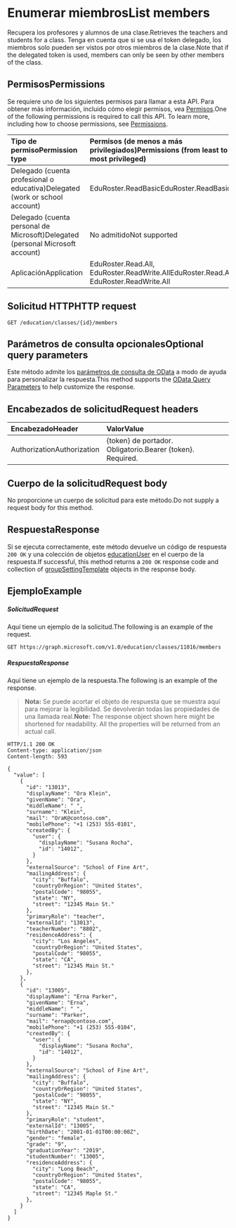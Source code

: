 # <a name="list-members"></a><span data-ttu-id="4fa82-101">Enumerar miembros</span><span class="sxs-lookup"><span data-stu-id="4fa82-101">List members</span></span>

<span data-ttu-id="4fa82-102">Recupera los profesores y alumnos de una clase.</span><span class="sxs-lookup"><span data-stu-id="4fa82-102">Retrieves the teachers and students for a class.</span></span> <span data-ttu-id="4fa82-103">Tenga en cuenta que si se usa el token delegado, los miembros solo pueden ser vistos por otros miembros de la clase.</span><span class="sxs-lookup"><span data-stu-id="4fa82-103">Note that if the delegated token is used, members can only be seen by other members of the class.</span></span>

## <a name="permissions"></a><span data-ttu-id="4fa82-104">Permisos</span><span class="sxs-lookup"><span data-stu-id="4fa82-104">Permissions</span></span>
<span data-ttu-id="4fa82-p102">Se requiere uno de los siguientes permisos para llamar a esta API. Para obtener más información, incluido cómo elegir permisos, vea [Permisos](../../../concepts/permissions_reference.md).</span><span class="sxs-lookup"><span data-stu-id="4fa82-p102">One of the following permissions is required to call this API. To learn more, including how to choose permissions, see [Permissions](../../../concepts/permissions_reference.md).</span></span>

|<span data-ttu-id="4fa82-107">Tipo de permiso</span><span class="sxs-lookup"><span data-stu-id="4fa82-107">Permission type</span></span>      | <span data-ttu-id="4fa82-108">Permisos (de menos a más privilegiados)</span><span class="sxs-lookup"><span data-stu-id="4fa82-108">Permissions (from least to most privileged)</span></span>              |
|:--------------------|:---------------------------------------------------------|
|<span data-ttu-id="4fa82-109">Delegado (cuenta profesional o educativa)</span><span class="sxs-lookup"><span data-stu-id="4fa82-109">Delegated (work or school account)</span></span> |  <span data-ttu-id="4fa82-110">EduRoster.ReadBasic</span><span class="sxs-lookup"><span data-stu-id="4fa82-110">EduRoster.ReadBasic</span></span>  |
|<span data-ttu-id="4fa82-111">Delegado (cuenta personal de Microsoft)</span><span class="sxs-lookup"><span data-stu-id="4fa82-111">Delegated (personal Microsoft account)</span></span> |  <span data-ttu-id="4fa82-112">No admitido</span><span class="sxs-lookup"><span data-stu-id="4fa82-112">Not supported</span></span>  |
|<span data-ttu-id="4fa82-113">Aplicación</span><span class="sxs-lookup"><span data-stu-id="4fa82-113">Application</span></span> | <span data-ttu-id="4fa82-114">EduRoster.Read.All, EduRoster.ReadWrite.All</span><span class="sxs-lookup"><span data-stu-id="4fa82-114">EduRoster.Read.All, EduRoster.ReadWrite.All</span></span> | 

## <a name="http-request"></a><span data-ttu-id="4fa82-115">Solicitud HTTP</span><span class="sxs-lookup"><span data-stu-id="4fa82-115">HTTP request</span></span>
<!-- { "blockType": "ignored" } -->
```http
GET /education/classes/{id}/members
```
## <a name="optional-query-parameters"></a><span data-ttu-id="4fa82-116">Parámetros de consulta opcionales</span><span class="sxs-lookup"><span data-stu-id="4fa82-116">Optional query parameters</span></span>
<span data-ttu-id="4fa82-117">Este método admite los [parámetros de consulta de OData](http://graph.microsoft.io/docs/overview/query_parameters) a modo de ayuda para personalizar la respuesta.</span><span class="sxs-lookup"><span data-stu-id="4fa82-117">This method supports the [OData Query Parameters](http://graph.microsoft.io/docs/overview/query_parameters) to help customize the response.</span></span>

## <a name="request-headers"></a><span data-ttu-id="4fa82-118">Encabezados de solicitud</span><span class="sxs-lookup"><span data-stu-id="4fa82-118">Request headers</span></span>
| <span data-ttu-id="4fa82-119">Encabezado</span><span class="sxs-lookup"><span data-stu-id="4fa82-119">Header</span></span>       | <span data-ttu-id="4fa82-120">Valor</span><span class="sxs-lookup"><span data-stu-id="4fa82-120">Value</span></span> |
|:---------------|:--------|
| <span data-ttu-id="4fa82-121">Authorization</span><span class="sxs-lookup"><span data-stu-id="4fa82-121">Authorization</span></span>  | <span data-ttu-id="4fa82-p103">{token} de portador. Obligatorio.</span><span class="sxs-lookup"><span data-stu-id="4fa82-p103">Bearer {token}. Required.</span></span>  |

## <a name="request-body"></a><span data-ttu-id="4fa82-124">Cuerpo de la solicitud</span><span class="sxs-lookup"><span data-stu-id="4fa82-124">Request body</span></span>
<span data-ttu-id="4fa82-125">No proporcione un cuerpo de solicitud para este método.</span><span class="sxs-lookup"><span data-stu-id="4fa82-125">Do not supply a request body for this method.</span></span>
## <a name="response"></a><span data-ttu-id="4fa82-126">Respuesta</span><span class="sxs-lookup"><span data-stu-id="4fa82-126">Response</span></span>
<span data-ttu-id="4fa82-127">Si se ejecuta correctamente, este método devuelve un código de respuesta `200 OK` y una colección de objetos [educationUser](../resources/educationuser.md) en el cuerpo de la respuesta.</span><span class="sxs-lookup"><span data-stu-id="4fa82-127">If successful, this method returns a `200 OK` response code and collection of [groupSettingTemplate](../resources/educationuser.md) objects in the response body.</span></span>
## <a name="example"></a><span data-ttu-id="4fa82-128">Ejemplo</span><span class="sxs-lookup"><span data-stu-id="4fa82-128">Example</span></span>
##### <a name="request"></a><span data-ttu-id="4fa82-129">Solicitud</span><span class="sxs-lookup"><span data-stu-id="4fa82-129">Request</span></span>
<span data-ttu-id="4fa82-130">Aquí tiene un ejemplo de la solicitud.</span><span class="sxs-lookup"><span data-stu-id="4fa82-130">The following is an example of the request.</span></span>
<!-- {
  "blockType": "request",
  "name": "get_members"
}-->
```http
GET https://graph.microsoft.com/v1.0/education/classes/11016/members
```
##### <a name="response"></a><span data-ttu-id="4fa82-131">Respuesta</span><span class="sxs-lookup"><span data-stu-id="4fa82-131">Response</span></span>
<span data-ttu-id="4fa82-132">Aquí tiene un ejemplo de la respuesta.</span><span class="sxs-lookup"><span data-stu-id="4fa82-132">The following is an example of the response.</span></span> 

><span data-ttu-id="4fa82-p104">**Nota:** Se puede acortar el objeto de respuesta que se muestra aquí para mejorar la legibilidad. Se devolverán todas las propiedades de una llamada real.</span><span class="sxs-lookup"><span data-stu-id="4fa82-p104">**Note:** The response object shown here might be shortened for readability. All the properties will be returned from an actual call.</span></span>

<!-- {
  "blockType": "response",
  "truncated": true,
  "@odata.type": "microsoft.graph.educationUser",
  "isCollection": true
} -->
```http
HTTP/1.1 200 OK
Content-type: application/json
Content-length: 593

{
  "value": [
    {
      "id": "13013",
      "displayName": "Ora Klein",
      "givenName": "Ora",
      "middleName": " ",
      "surname": "Klein",
      "mail": "OraK@contoso.com",
      "mobilePhone": "+1 (253) 555-0101",
      "createdBy": {
        "user": {
          "displayName": "Susana Rocha",
          "id": "14012",
        }
      },
      "externalSource": "School of Fine Art",
      "mailingAddress": {
        "city": "Buffalo",
        "countryOrRegion": "United States",
        "postalCode": "98055",
        "state": "NY",
        "street": "12345 Main St."
      },
      "primaryRole": "teacher",
      "externalId": "13013",
      "teacherNumber": "8802",
      "residenceAddress": {
        "city": "Los Angeles",
        "countryOrRegion": "United States",
        "postalCode": "98055",
        "state": "CA",
        "street": "12345 Main St."
      },
    },
    {
      "id": "13005",
      "displayName": "Erna Parker",
      "givenName": "Erna",
      "middleName": " ",
      "surname": "Parker",
      "mail": "ernap@contoso.com",
      "mobilePhone": "+1 (253) 555-0104",
      "createdBy": {
        "user": {
          "displayName": "Susana Rocha",
          "id": "14012",
        }
      },
      "externalSource": "School of Fine Art",
      "mailingAddress": {
        "city": "Buffalo",
        "countryOrRegion": "United States",
        "postalCode": "98055",
        "state": "NY",
        "street": "12345 Main St."
      },
      "primaryRole": "student",
      "externalId": "13005",
      "birthDate": "2001-01-01T00:00:00Z",
      "gender": "female",
      "grade": "9",
      "graduationYear": "2019",
      "studentNumber": "13005",
      "residenceAddress": {
        "city": "Long Beach",
        "countryOrRegion": "United States",
        "postalCode": "98055",
        "state": "CA",
        "street": "12345 Maple St."
      },
    }
  ]
}
```

<!-- uuid: 8fcb5dbc-d5aa-4681-8e31-b001d5168d79
2015-10-25 14:57:30 UTC -->
<!-- {
  "type": "#page.annotation",
  "description": "List members",
  "keywords": "",
  "section": "documentation",
  "tocPath": ""
}-->